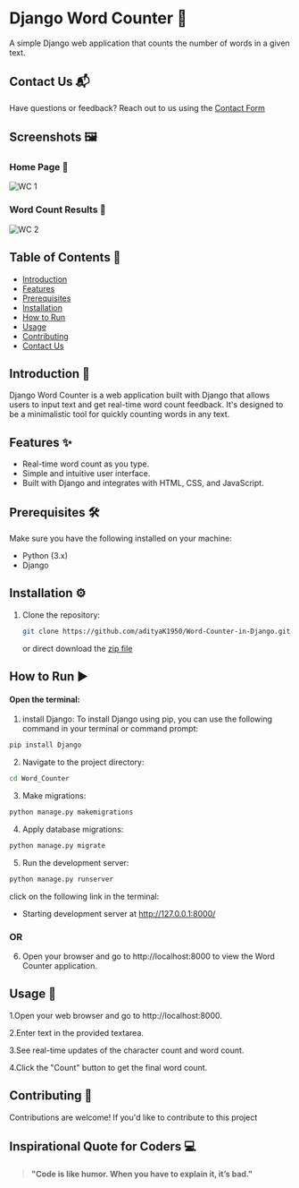 # Django Word Counter 🚀

A simple Django web application that counts the number of words in a given text.


## Contact Us 📬

Have questions or feedback? Reach out to us using the [Contact Form](https://forms.gle/cEcJ9uEiz1XVbsuw8)


## Screenshots 🖼️

### Home Page 📸
![WC 1](https://github.com/adityaK1950/Calculator-in-Python/assets/156563981/44d62b7b-737c-4aba-ad00-7643d553819d)


### Word Count Results 📸
![WC 2](https://github.com/adityaK1950/Calculator-in-Python/assets/156563981/d1e60080-fdd6-4e20-834d-e863a10df055)


## Table of Contents 📑

- [Introduction](#introduction)
- [Features](#features)
- [Prerequisites](#prerequisites)
- [Installation](#installation)
- [How to Run](#HowtoRun)
- [Usage](#usage)
- [Contributing](#contributing)
- [Contact Us](#contactus)

## Introduction 🌟

Django Word Counter is a web application built with Django that allows users to input text and get real-time word count feedback. It's designed to be a minimalistic tool for quickly counting words in any text.

## Features ✨

- Real-time word count as you type.
- Simple and intuitive user interface.
- Built with Django and integrates with HTML, CSS, and JavaScript.

## Prerequisites 🛠️

Make sure you have the following installed on your machine:

- Python (3.x)
- Django

## Installation ⚙️

1. Clone the repository:

   ```bash
   git clone https://github.com/adityaK1950/Word-Counter-in-Django.git
   ```
   or direct download the [zip file](https://github.com/adityaK1950/Word-Counter-in-Django.git)

## How to Run ▶️

#### Open the terminal: 

1. install Django:
To install Django using pip, you can use the following command in your terminal or command prompt:
```bash
pip install Django
```

2. Navigate to the project directory:
```bash
cd Word_Counter
```

3. Make migrations:
```bash
python manage.py makemigrations
```

4. Apply database migrations:
```bash
python manage.py migrate
```

5. Run the development server:
```bash
python manage.py runserver
```
click on the following link in the terminal:
- Starting development server at http://127.0.0.1:8000/

### OR
6. Open your browser and go to http://localhost:8000 to view the Word Counter application.

## Usage 🚀
1.Open your web browser and go to http://localhost:8000.

2.Enter text in the provided textarea.

3.See real-time updates of the character count and word count.

4.Click the "Count" button to get the final word count.

## Contributing 🤝
Contributions are welcome! If you'd like to contribute to this project

## Inspirational Quote for Coders 💻

> #### "Code is like humor. When you have to explain it, it’s bad."










   
